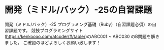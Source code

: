 # 開発（ミドル/バック）-25の自習課題
開発（ミドル/バック）-25 プログラミング基礎（Ruby）（自習課題必須）の自習課題です。
競技プログラミングサイト(https://kenkoooo.com/atcoder/#/table/)のABC001 ~ ABC030 のB問題を解きました。
ご確認のほどよろしくお願い致します！

